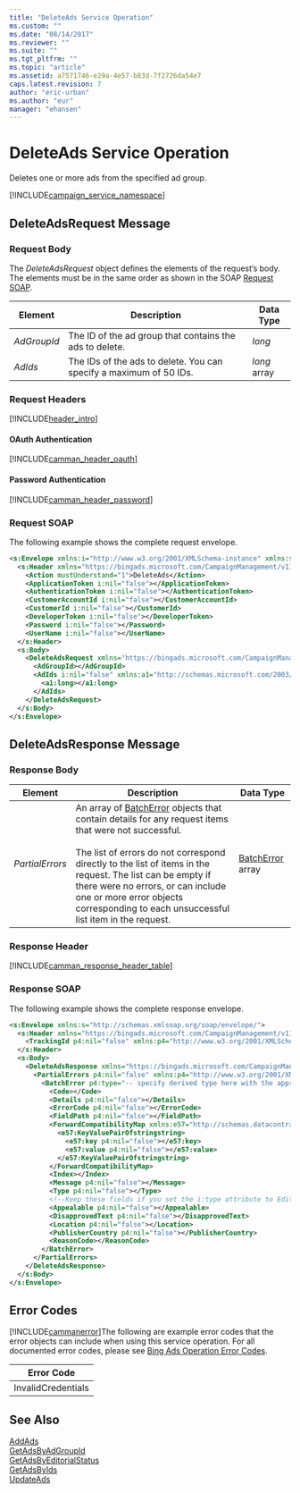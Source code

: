 ```yaml
---
title: "DeleteAds Service Operation"
ms.custom: ""
ms.date: "08/14/2017"
ms.reviewer: ""
ms.suite: ""
ms.tgt_pltfrm: ""
ms.topic: "article"
ms.assetid: a7571746-e29a-4e57-b83d-7f2726da54e7
caps.latest.revision: 7
author: "eric-urban"
ms.author: "eur"
manager: "ehansen"
---
```

# DeleteAds Service Operation
Deletes one or more ads from the specified ad group.

[!INCLUDE[campaign_service_namespace](../campaign-api/includes/campaign-service-namespace.md)]

## <a name="request"></a>DeleteAdsRequest Message

### Request Body
The *DeleteAdsRequest* object defines the elements of the request’s body. The elements must be in the same order as shown in the SOAP [Request SOAP](#request_soap).

|Element|Description|Data Type|
|-----------|---------------|-------------|
|*AdGroupId*|The ID of the ad group that contains the ads to delete.|*long*|
|*AdIds*|The IDs of the ads to delete. You can specify a maximum of 50 IDs.|*long* array|

### Request Headers
[!INCLUDE[header_intro](../campaign-api/includes/header-intro.md)]
#### OAuth Authentication
[!INCLUDE[camman_header_oauth](../campaign-api/includes/camman-header-oauth.md)]
#### Password Authentication
[!INCLUDE[camman_header_password](../campaign-api/includes/camman-header-password.md)]
### <a name="request_soap"></a>Request SOAP
The following example shows the complete request envelope.

```xml
<s:Envelope xmlns:i="http://www.w3.org/2001/XMLSchema-instance" xmlns:s="http://schemas.xmlsoap.org/soap/envelope/">
  <s:Header xmlns="https://bingads.microsoft.com/CampaignManagement/v11">
    <Action mustUnderstand="1">DeleteAds</Action>
    <ApplicationToken i:nil="false"></ApplicationToken>
    <AuthenticationToken i:nil="false"></AuthenticationToken>
    <CustomerAccountId i:nil="false"></CustomerAccountId>
    <CustomerId i:nil="false"></CustomerId>
    <DeveloperToken i:nil="false"></DeveloperToken>
    <Password i:nil="false"></Password>
    <UserName i:nil="false"></UserName>
  </s:Header>
  <s:Body>
    <DeleteAdsRequest xmlns="https://bingads.microsoft.com/CampaignManagement/v11">
      <AdGroupId></AdGroupId>
      <AdIds i:nil="false" xmlns:a1="http://schemas.microsoft.com/2003/10/Serialization/Arrays">
        <a1:long></a1:long>
      </AdIds>
    </DeleteAdsRequest>
  </s:Body>
</s:Envelope>
```

## <a name="response"></a>DeleteAdsResponse Message

### <a name="Body_Elements"></a>Response Body

|Element|Description|Data Type|
|-----------|---------------|-------------|
|*PartialErrors*|An array of [BatchError](../campaign-api/batcherror-data-object.md) objects that contain details for any request items that were not successful.<br /><br />The list of errors do not correspond directly to the list of items in the request. The list can be empty if there were no errors, or can include one or more error objects corresponding to each unsuccessful list item in the request.|[BatchError](../campaign-api/batcherror-data-object.md) array|

### <a name="Header_Elements"></a>Response Header
[!INCLUDE[camman_response_header_table](../campaign-api/includes/camman-response-header-table.md)]
### Response SOAP
The following example shows the complete response envelope.

```xml
<s:Envelope xmlns:s="http://schemas.xmlsoap.org/soap/envelope/">
  <s:Header xmlns="https://bingads.microsoft.com/CampaignManagement/v11">
    <TrackingId p4:nil="false" xmlns:p4="http://www.w3.org/2001/XMLSchema-instance"></TrackingId>
  </s:Header>
  <s:Body>
    <DeleteAdsResponse xmlns="https://bingads.microsoft.com/CampaignManagement/v11">
      <PartialErrors p4:nil="false" xmlns:p4="http://www.w3.org/2001/XMLSchema-instance">
        <BatchError p4:type="-- specify derived type here with the appropriate prefix --">
          <Code></Code>
          <Details p4:nil="false"></Details>
          <ErrorCode p4:nil="false"></ErrorCode>
          <FieldPath p4:nil="false"></FieldPath>
          <ForwardCompatibilityMap xmlns:e57="http://schemas.datacontract.org/2004/07/System.Collections.Generic" p4:nil="false">
            <e57:KeyValuePairOfstringstring>
              <e57:key p4:nil="false"></e57:key>
              <e57:value p4:nil="false"></e57:value>
            </e57:KeyValuePairOfstringstring>
          </ForwardCompatibilityMap>
          <Index></Index>
          <Message p4:nil="false"></Message>
          <Type p4:nil="false"></Type>
          <!--Keep these fields if you set the i:type attribute to EditorialError-->
          <Appealable p4:nil="false"></Appealable>
          <DisapprovedText p4:nil="false"></DisapprovedText>
          <Location p4:nil="false"></Location>
          <PublisherCountry p4:nil="false"></PublisherCountry>
          <ReasonCode></ReasonCode>
        </BatchError>
      </PartialErrors>
    </DeleteAdsResponse>
  </s:Body>
</s:Envelope>
```

## <a name="errors"></a>Error Codes
[!INCLUDE[cammanerror](../campaign-api/includes/cammanerror.md)]The following are example  error codes that the error objects can include when using this service operation. For all documented error codes, please see [Bing Ads Operation Error Codes](http://go.microsoft.com/fwlink/?LinkId=511884).

|Error Code|
|--------------|
|InvalidCredentials|

## See Also
[AddAds](../campaign-api/addads-service-operation.md)  
[GetAdsByAdGroupId](../campaign-api/getadsbyadgroupid-service-operation.md)  
[GetAdsByEditorialStatus](../campaign-api/getadsbyeditorialstatus-service-operation.md)  
[GetAdsByIds](../campaign-api/getadsbyids-service-operation.md)  
[UpdateAds](../campaign-api/updateads-service-operation.md)  

